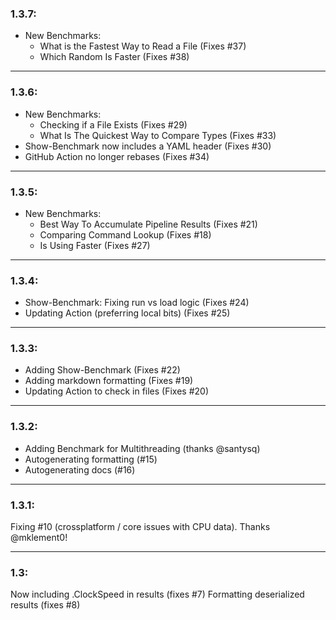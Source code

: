 ### 1.3.7:

* New Benchmarks:
  * What is the Fastest Way to Read a File (Fixes #37)
  * Which Random Is Faster (Fixes #38)

---

### 1.3.6:
* New Benchmarks:
    * Checking if a File Exists (Fixes #29)
    * What Is The Quickest Way to Compare Types (Fixes #33)
* Show-Benchmark now includes a YAML header (Fixes #30)
* GitHub Action no longer rebases (Fixes #34)

---

### 1.3.5:
* New Benchmarks:
  * Best Way To Accumulate Pipeline Results (Fixes #21)
  * Comparing Command Lookup (Fixes #18)
  * Is Using Faster (Fixes #27)  

---

### 1.3.4:
* Show-Benchmark: Fixing run vs load logic (Fixes #24)
* Updating Action (preferring local bits) (Fixes #25)

---

### 1.3.3:
* Adding Show-Benchmark (Fixes #22)
* Adding markdown formatting (Fixes #19)
* Updating Action to check in files (Fixes #20)

---

### 1.3.2:
* Adding Benchmark for Multithreading (thanks @santysq)
* Autogenerating formatting (#15)
* Autogenerating docs (#16)

---

### 1.3.1:
Fixing #10 (crossplatform / core issues with CPU data).   Thanks @mklement0!

---

### 1.3:
Now including .ClockSpeed in results (fixes #7)
Formatting deserialized results (fixes #8)


